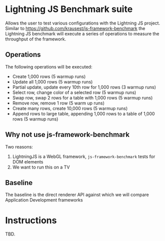 # Lightning JS Benchmark suite

Allows the user to test various configurations with the Lightning JS project.
Similar to https://github.com/krausest/js-framework-benchmark the Lightning JS benchmark will execute a series of operations to measure the throughput of the framework.

## Operations

The following operations will be executed:
- Create 1,000 rows (5 warmup runs)
- Update all 1,000 rows (5 warmup runs)
- Partial update, update every 10th row for 1,000 rows (3 warmup runs)
- Select row, change color of a selected row (5 warmup runs)
- Swap row, swap 2 rows for a table with 1,000 rows (5 warmup runs)
- Remove row, remove 1 row (5 warm up runs)
- Create many rows, create 10,000 rows (5 warmup runs)
- Append rows to large table, appending 1,000 rows to a table of 1,000 rows (5 warmup runs)

## Why not use js-framework-benchmark

Two reasons:
1) LightningJS is a WebGL framework, `js-framework-benchmark` tests for DOM elements
2) We want to run this on a TV

## Baseline

The baseline is the direct renderer API against which we will compare Application Development frameworks

# Instructions

TBD.